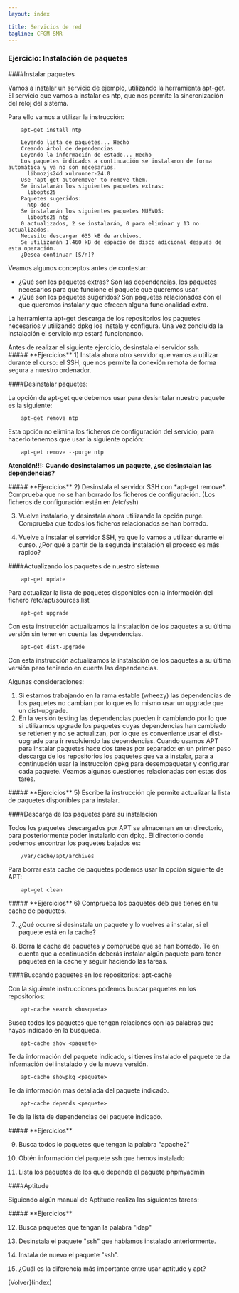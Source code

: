 ```yaml
---
layout: index

title: Servicios de red 
tagline: CFGM SMR
---
```

### Ejercicio: Instalación de paquetes

####Instalar paquetes

Vamos a instalar un servicio de ejemplo, utilizando la herramienta apt-get. El servicio que vamos a instalar es ntp, que nos permite la sincronización del reloj del sistema.

Para ello vamos a utilizar la instrucción:

        apt-get install ntp

        Leyendo lista de paquetes... Hecho
        Creando árbol de dependencias       
        Leyendo la información de estado... Hecho
        Los paquetes indicados a continuación se instalaron de forma automática y ya no son necesarios.
          libmozjs24d xulrunner-24.0
        Use 'apt-get autoremove' to remove them.
        Se instalarán los siguientes paquetes extras:
          libopts25
        Paquetes sugeridos:
          ntp-doc
        Se instalarán los siguientes paquetes NUEVOS:
          libopts25 ntp
        0 actualizados, 2 se instalarán, 0 para eliminar y 13 no actualizados.
        Necesito descargar 635 kB de archivos.
        Se utilizarán 1.460 kB de espacio de disco adicional después de esta operación.
        ¿Desea continuar [S/n]? 

Veamos algunos conceptos antes de contestar:

* ¿Qué son los paquetes extras? Son las dependencias, los paquetes necesarios para que funcione el paquete que queremos usar.
* ¿Qué son los paquetes sugeridos? Son paquetes relacionados con el que queremos instalar y que ofrecen alguna funcionalidad extra.

La herramienta apt-get descarga de los repositorios los paquetes necesarios y utilizando dpkg los instala y configura. Una vez concluida la instalación el servicio ntp estará funcionando.

<div class='notas' markdown='1'>
Antes de realizar el siguiente ejercicio, desinstala el servidor ssh.
</div>

<div class='ejercicios' markdown='1'>
##### **Ejercicios**
1) Instala ahora otro servidor que vamos a utilizar durante el curso: el SSH, que nos permite la conexión remota de forma segura a nuestro ordenador.
</div>

####Desinstalar paquetes:

La opción de apt-get que debemos usar para desisntalar nuestro paquete es la siguiente:

        apt-get remove ntp

Esta opción no elimina los ficheros de configuración del servicio, para hacerlo tenemos que usar la siguiente opción:

        apt-get remove --purge ntp

**Atención!!!: Cuando desinstalamos un paquete, ¿se desinstalan las dependencias?**

<div class='ejercicios' markdown='1'>
##### **Ejercicios**
2) Desinstala el servidor SSH con *apt-get remove*. Comprueba que no se han borrado los ficheros de configuración. (Los ficheros de configuración están en /etc/ssh)

3) Vuelve instalarlo, y desinstala ahora utilizando la opción purge. Comprueba que todos los ficheros relacionados se han borrado.

4) Vuelve a instalar el servidor SSH, ya que lo vamos a utilizar durante el curso. ¿Por qué a partir de la segunda instalación el proceso es más rápido?
</div>

####Actualizando los paquetes de nuestro sistema

        apt-get update

Para actualizar la lista de paquetes disponibles con la información del fichero /etc/apt/sources.list

        apt-get upgrade

Con esta instrucción actualizamos la instalación de los paquetes a su última versión sin tener en cuenta las dependencias.

        apt-get dist-upgrade 

Con esta instrucción actualizamos la instalación de los paquetes a su última versión pero teniendo en cuenta las dependencias.

Algunas consideraciones:

1. Si estamos trabajando en la rama estable (wheezy) las dependencias de los paquetes no cambian por lo que es lo mismo usar un upgrade que un dist-upgrade.
2. En la versión testing las dependencias pueden ir cambiando por lo que si utilizamos upgrade los paquetes cuyas dependencias han cambiado se retienen y no se actualizan, por lo que es conveniente usar el dist-upgrade para ir resolviendo las dependencias.
Cuando usamos APT para instalar paquetes hace dos tareas por separado: en un primer paso descarga de los repositorios los paquetes que va a instalar, para a continuación usar la instrucción dpkg para desempaquetar y configurar cada paquete. Veamos algunas cuestiones relacionadas con estas dos tares.

<div class='ejercicios' markdown='1'>
##### **Ejercicios**
5) Escribe la instrucción qie permite actualizar la lista de paquetes disponibles para instalar.
</div>

####Descarga de los paquetes para su instalación

Todos los paquetes descargados por APT se almacenan en un directorio, para posteriormente poder instalarlo con dpkg. El directorio donde podemos encontrar los paquetes bajados es:

        /var/cache/apt/archives


Para borrar esta cache de paquetes podemos usar la opción siguiente de APT:

        apt-get clean

<div class='ejercicios' markdown='1'>
##### **Ejercicios**
6) Comprueba los paquetes deb que tienes en tu cache de paquetes.

7) ¿Qué ocurre si desinstala un paquete y lo vuelves a instalar, si el paquete está en la cache?

8) Borra la cache de paquetes y comprueba que se han borrado. Te en cuenta que a continuación deberás instalar algún paquete para tener paquetes en la cache y seguir haciendo las tareas.

</div>

####Buscando paquetes en los repositorios: apt-cache

Con la siguiente instrucciones podemos buscar paquetes en los repositorios:

        apt-cache search <busqueda>

Busca todos los paquetes que tengan relaciones con las palabras que hayas indicado en la busqueda.

        apt-cache show <paquete>

Te da información del paquete indicado, si tienes instalado el paquete te da información del instalado y de la nueva versión.

        apt-cache showpkg <paquete> 

Te da información más detallada del paquete indicado.

        apt-cache depends <paquete> 

Te da la lista de dependencias del paquete indicado.

<div class='ejercicios' markdown='1'>
##### **Ejercicios**

9) Busca todos lo paquetes que tengan la palabra "apache2"

10) Obtén información del paquete ssh que hemos instalado

11) Lista los paquetes de los que depende el paquete phpmyadmin

</div>

####Aptitude

Siguiendo algún manual de Aptitude realiza las siguientes tareas:

<div class='ejercicios' markdown='1'>
##### **Ejercicios**

12) Busca paquetes que tengan la palabra "ldap"

13) Desinstala el paquete "ssh" que habíamos instalado anteriormente.

14) Instala de nuevo el paquete "ssh".

15) ¿Cuál es la diferencia más importante entre usar aptitude y apt?

</div>
[Volver](index)

